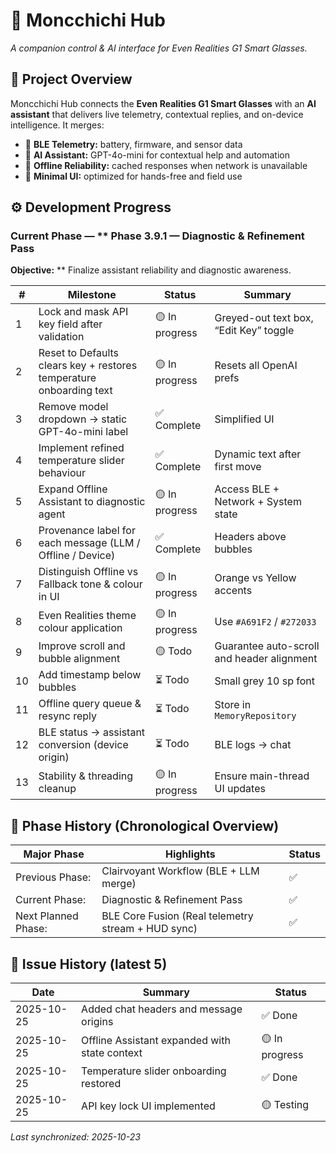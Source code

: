# 🧠 Moncchichi Hub
*A companion control & AI interface for Even Realities G1 Smart Glasses.*

## 📍 Project Overview
Moncchichi Hub connects the **Even Realities G1 Smart Glasses** with an **AI assistant** that delivers live telemetry, contextual replies, and on-device intelligence.
It merges:
- 🔗 **BLE Telemetry:** battery, firmware, and sensor data
- 💬 **AI Assistant:** GPT-4o-mini for contextual help and automation
- 🧱 **Offline Reliability:** cached responses when network is unavailable
- 🧩 **Minimal UI:** optimized for hands-free and field use

## ⚙️ Development Progress
### Current Phase — ** Phase 3.9.1 — Diagnostic & Refinement Pass
**Objective:** ** Finalize assistant reliability and diagnostic awareness.

| # | Milestone | Status | Summary |
|---|------------|--------|---------|
| 1 | Lock and mask API key field after validation | 🟡 In progress | Greyed-out text box, “Edit Key” toggle |
| 2 | Reset to Defaults clears key + restores temperature onboarding text | 🟡 In progress | Resets all OpenAI prefs |
| 3 | Remove model dropdown → static GPT-4o-mini label | ✅ Complete | Simplified UI |
| 4 | Implement refined temperature slider behaviour | ✅ Complete | Dynamic text after first move |
| 5 | Expand Offline Assistant to diagnostic agent | 🟡 In progress | Access BLE + Network + System state |
| 6 | Provenance label for each message (LLM / Offline / Device) | ✅ Complete | Headers above bubbles |
| 7 | Distinguish Offline vs Fallback tone & colour in UI | 🟡 In progress | Orange vs Yellow accents |
| 8 | Even Realities theme colour application | 🟡 In progress | Use `#A691F2` / `#272033` |
| 9 | Improve scroll and bubble alignment | 🟡 Todo | Guarantee auto-scroll and header alignment |
| 10 | Add timestamp below bubbles | ⏳ Todo | Small grey 10 sp font |
| 11 | Offline query queue & resync reply | ⏳ Todo | Store in `MemoryRepository` |
| 12 | BLE status → assistant conversion (device origin) | ⏳ Todo | BLE logs → chat |
| 13 | Stability & threading cleanup | 🟡 In progress | Ensure main-thread UI updates |

## 🧩 Phase History (Chronological Overview)
| Major Phase | Highlights | Status |
|--------------|-------------|---------|
| Previous Phase: | Clairvoyant Workflow (BLE + LLM merge) | ✅ |
| Current Phase: | Diagnostic & Refinement Pass | ✅ |
| Next Planned Phase: | BLE Core Fusion (Real telemetry stream + HUD sync) | ✅ |

## 🧾 Issue History (latest 5)
| Date | Summary | Status |
|------|----------|---------|
| 2025-10-25 | Added chat headers and message origins | ✅ Done |
| 2025-10-25 | Offline Assistant expanded with state context | 🟡 In progress |
| 2025-10-25 | Temperature slider onboarding restored | ✅ Done |
| 2025-10-25 | API key lock UI implemented | 🟡 Testing |

_Last synchronized: 2025-10-23_